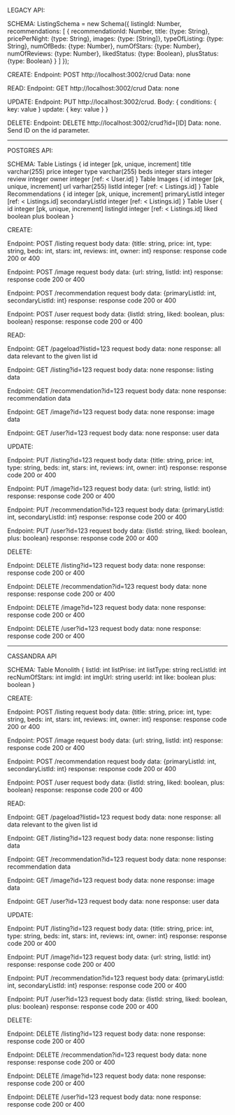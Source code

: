 LEGACY API:

SCHEMA:
ListingSchema = new Schema({
    listingId: Number,
    recommendations: [ {
        recommendationId: Number, 
        title: {type: String},
        pricePerNight: {type: String},
        images: {type: [String]},
        typeOfListing: {type: String},
        numOfBeds: {type: Number},
        numOfStars: {type: Number},
        numOfReviews: {type: Number},
        likedStatus: {type: Boolean},
        plusStatus: {type: Boolean}
    } ]
});

CREATE:
Endpoint: POST http://localhost:3002/crud
Data: none

READ:
Endpoint: GET http://localhost:3002/crud
Data: none

UPDATE:
Endpoint: PUT http://localhost:3002/crud.
Body: {
  conditions: {
    key: value
  }
  update: {
    key: value
  }
}

DELETE:
Endpoint: DELETE http://localhost:3002/crud?id=[ID]
Data: none. Send ID on the id parameter.

**************************

POSTGRES API:

SCHEMA:
  Table Listings {
    id integer [pk, unique, increment]
    title varchar(255)
    price integer
    type varchar(255)
    beds integer
    stars integer
    review integer
    owner integer [ref: < User.id]
  }
  Table Images {
    id integer [pk, unique, increment]
    url varhar(255)
    listId integer [ref: < Listings.id]
  }
  Table Recommendations {
    id integer [pk, unique, increment]
    primaryListId integer [ref: < Listings.id]
    secondaryListId integer [ref: < Listings.id]
  }
  Table User {
    id integer [pk, unique, increment]
    listingId integer [ref: < Listings.id]
    liked boolean
    plus boolean
  }

CREATE:

Endpoint: POST /listing
request body data: {title: string, price: int, type: string, beds: int, stars: int, reviews: int, owner: int}
response: response code 200 or 400

Endpoint: POST /image
request body data: {url: string, listId: int}
response: response code 200 or 400

Endpoint: POST /recommendation
request body data: {primaryListId: int, secondaryListId: int}
response: response code 200 or 400

Endpoint: POST /user
request body data: {listId: string, liked: boolean, plus: boolean}
response: response code 200 or 400

READ:

Endpoint: GET /pageload?listid=123
request body data: none
response: all data relevant to the given list id

Endpoint: GET /listing?id=123
request body data: none
response: listing data

Endpoint: GET /recommendation?id=123
request body data: none
response: recommendation data

Endpoint: GET /image?id=123
request body data: none
response: image data

Endpoint: GET /user?id=123
request body data: none
response: user data

UPDATE:

Endpoint: PUT /listing?id=123
request body data: {title: string, price: int, type: string, beds: int, stars: int, reviews: int, owner: int}
response: response code 200 or 400

Endpoint: PUT /image?id=123
request body data: {url: string, listId: int}
response: response code 200 or 400

Endpoint: PUT /recommendation?id=123
request body data: {primaryListId: int, secondaryListId: int}
response: response code 200 or 400

Endpoint: PUT /user?id=123
request body data: {listId: string, liked: boolean, plus: boolean}
response: response code 200 or 400

DELETE:

Endpoint: DELETE /listing?id=123
request body data: none
response: response code 200 or 400

Endpoint: DELETE /recommendation?id=123
request body data: none
response: response code 200 or 400

Endpoint: DELETE /image?id=123
request body data: none
response: response code 200 or 400

Endpoint: DELETE /user?id=123
request body data: none
response: response code 200 or 400

*************************

CASSANDRA API

SCHEMA: 
Table Monolith {
  listId: int
  listPrise: int
  listType: string
  recListId: int
  recNumOfStars: int
  imgId: int
  imgUrl: string
  userId: int
  like: boolean
  plus: boolean
}

CREATE:

Endpoint: POST /listing
request body data: {title: string, price: int, type: string, beds: int, stars: int, reviews: int, owner: int}
response: response code 200 or 400

Endpoint: POST /image
request body data: {url: string, listId: int}
response: response code 200 or 400

Endpoint: POST /recommendation
request body data: {primaryListId: int, secondaryListId: int}
response: response code 200 or 400

Endpoint: POST /user
request body data: {listId: string, liked: boolean, plus: boolean}
response: response code 200 or 400

READ:

Endpoint: GET /pageload?listid=123
request body data: none
response: all data relevant to the given list id

Endpoint: GET /listing?id=123
request body data: none
response: listing data

Endpoint: GET /recommendation?id=123
request body data: none
response: recommendation data

Endpoint: GET /image?id=123
request body data: none
response: image data

Endpoint: GET /user?id=123
request body data: none
response: user data

UPDATE:

Endpoint: PUT /listing?id=123
request body data: {title: string, price: int, type: string, beds: int, stars: int, reviews: int, owner: int}
response: response code 200 or 400

Endpoint: PUT /image?id=123
request body data: {url: string, listId: int}
response: response code 200 or 400

Endpoint: PUT /recommendation?id=123
request body data: {primaryListId: int, secondaryListId: int}
response: response code 200 or 400

Endpoint: PUT /user?id=123
request body data: {listId: string, liked: boolean, plus: boolean}
response: response code 200 or 400

DELETE:

Endpoint: DELETE /listing?id=123
request body data: none
response: response code 200 or 400

Endpoint: DELETE /recommendation?id=123
request body data: none
response: response code 200 or 400

Endpoint: DELETE /image?id=123
request body data: none
response: response code 200 or 400

Endpoint: DELETE /user?id=123
request body data: none
response: response code 200 or 400